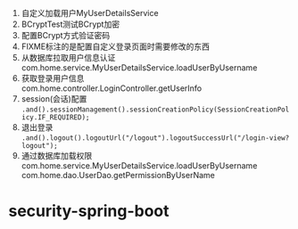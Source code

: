 1. 自定义加载用户MyUserDetailsService
2. BCryptTest测试BCrypt加密  
3. 配置BCrypt方式验证密码
4. FIXME标注的是配置自定义登录页面时需要修改的东西
5. 从数据库拉取用户信息认证
com.home.service.MyUserDetailsService.loadUserByUsername
6. 获取登录用户信息  
com.home.controller.LoginController.getUserInfo
7. session(会话)配置
```.and().sessionManagement().sessionCreationPolicy(SessionCreationPolicy.IF_REQUIRED);```
8. 退出登录
```.and().logout().logoutUrl("/logout").logoutSuccessUrl("/login-view?logout");```
9. 通过数据库加载权限
com.home.service.MyUserDetailsService.loadUserByUsername  
com.home.dao.UserDao.getPermissionByUserName  
# security-spring-boot
